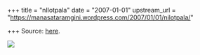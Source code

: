 +++
title = "nIlotpala"
date = "2007-01-01"
upstream_url = "https://manasataramgini.wordpress.com/2007/01/01/nilotpala/"

+++
Source: [here](https://manasataramgini.wordpress.com/2007/01/01/nilotpala/).



[![](https://i0.wp.com/bp3.blogger.com/_ZhvcTTaaD_4/RZmiQwvxKBI/AAAAAAAAAA8/taIqSr8SVvU/s320/nilotpala_lata3.png)](http://bp3.blogger.com/_ZhvcTTaaD_4/RZmiQwvxKBI/AAAAAAAAAA8/taIqSr8SVvU/s1600-h/nilotpala_lata3.png)

